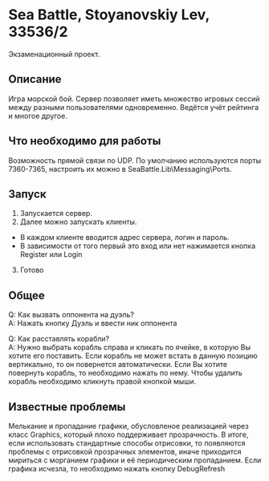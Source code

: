 # Sea Battle, Stoyanovskiy Lev, 33536/2
Экзаменационный проект.

## Описание
Игра морской бой. 
Сервер позволяет иметь множество игровых сессий между разными пользователями одновременно. Ведётся учёт рейтинга и многое другое.

## Что необходимо для работы
Возможность прямой связи по UDP. По умолчанию используются порты 7360-7365, настроить их можно в SeaBattle.Lib\Messaging\Ports.

## Запуск
1. Запускается сервер.
2. Далее можно запускать клиенты.
* В каждом клиенте вводится адрес сервера, логин и пароль. 
* В зависимости от того первый это вход или нет нажимается кнопка Register или Login
3. Готово

## Общее
Q: Как вызвать оппонента на дуэль?  
A: Нажать кнопку Дуэль и ввести ник оппонента

Q: Как расставлять корабли?  
A: Нужно выбрать корабль справа и кликать по ячейке, в которую Вы хотите его поставить. Если корабль не может встать в данную позицию вертикально, то он повернется автоматически. Если Вы хотите повернуть корабль, то необходимо нажать по нему. Чтобы удалить корабль необходимо кликнуть правой кнопкой мыши.

## Известные проблемы
Мелькание и пропадание графики, обусловленоe реализацией через класс Graphics, который плохо поддерживает прозрачность.
В итоге, если использовать стандартные способы отрисовки, то появляются проблемы с отрисовкой прозрачных элементов, иначе приходится мириться с морганием графики и её периодическим пропаданием.
Если графика исчезла, то необходимо нажать кнопку DebugRefresh

